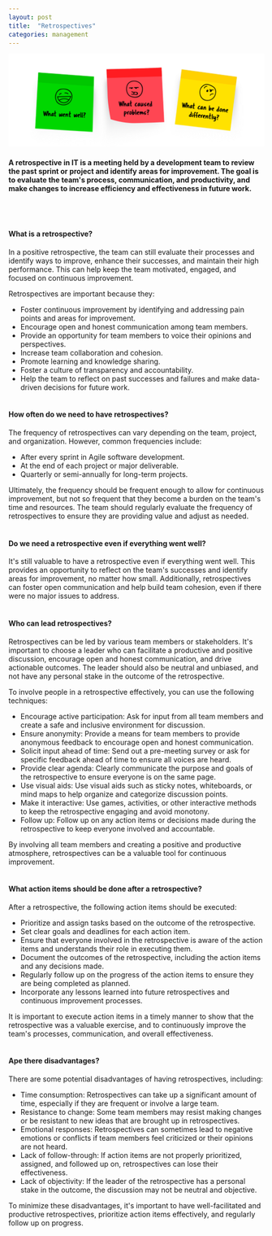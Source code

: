 ```yaml
---
layout: post
title:  "Retrospectives"
categories: management
---
```


![Retrospectives](/assets/retrospectives.png)

#### __A retrospective in IT is a meeting held by a development team to review the past sprint or project and identify areas for improvement. The goal is to evaluate the team's process, communication, and productivity, and make changes to increase efficiency and effectiveness in future work.__
<br><br/>

#### What is a retrospective?
In a positive retrospective, the team can still evaluate their processes and identify ways to improve, enhance their successes, and maintain their high performance. This can help keep the team motivated, engaged, and focused on continuous improvement.

Retrospectives are important because they:

* Foster continuous improvement by identifying and addressing pain points and areas for improvement.
* Encourage open and honest communication among team members.
* Provide an opportunity for team members to voice their opinions and perspectives.
* Increase team collaboration and cohesion.
* Promote learning and knowledge sharing.
* Foster a culture of transparency and accountability.
* Help the team to reflect on past successes and failures and make data-driven decisions for future work.
<br><br/>

#### How often do we need to have retrospectives?

The frequency of retrospectives can vary depending on the team, project, and organization. However, common frequencies include:

* After every sprint in Agile software development.
* At the end of each project or major deliverable.
* Quarterly or semi-annually for long-term projects.

Ultimately, the frequency should be frequent enough to allow for continuous improvement, but not so frequent that they become a burden on the team's time and resources. The team should regularly evaluate the frequency of retrospectives to ensure they are providing value and adjust as needed.
<br><br/>

#### Do we need a retrospective even if everything went well?

It's still valuable to have a retrospective even if everything went well. This provides an opportunity to reflect on the team's successes and identify areas for improvement, no matter how small. Additionally, retrospectives can foster open communication and help build team cohesion, even if there were no major issues to address.
<br><br/>

#### Who can lead retrospectives?

Retrospectives can be led by various team members or stakeholders. It's important to choose a leader who can facilitate a productive and positive discussion, encourage open and honest communication, and drive actionable outcomes. The leader should also be neutral and unbiased, and not have any personal stake in the outcome of the retrospective.

To involve people in a retrospective effectively, you can use the following techniques:

* Encourage active participation: Ask for input from all team members and create a safe and inclusive environment for discussion.
* Ensure anonymity: Provide a means for team members to provide anonymous feedback to encourage open and honest communication.
* Solicit input ahead of time: Send out a pre-meeting survey or ask for specific feedback ahead of time to ensure all voices are heard.
* Provide clear agenda: Clearly communicate the purpose and goals of the retrospective to ensure everyone is on the same page.
* Use visual aids: Use visual aids such as sticky notes, whiteboards, or mind maps to help organize and categorize discussion points.
* Make it interactive: Use games, activities, or other interactive methods to keep the retrospective engaging and avoid monotony.
* Follow up: Follow up on any action items or decisions made during the retrospective to keep everyone involved and accountable.

By involving all team members and creating a positive and productive atmosphere, retrospectives can be a valuable tool for continuous improvement.
<br><br/>

#### What action items should be done after a retrospective?

After a retrospective, the following action items should be executed:

* Prioritize and assign tasks based on the outcome of the retrospective.
* Set clear goals and deadlines for each action item.
* Ensure that everyone involved in the retrospective is aware of the action items and understands their role in executing them.
* Document the outcomes of the retrospective, including the action items and any decisions made.
* Regularly follow up on the progress of the action items to ensure they are being completed as planned.
* Incorporate any lessons learned into future retrospectives and continuous improvement processes.

It is important to execute action items in a timely manner to show that the retrospective was a valuable exercise, and to continuously improve the team's processes, communication, and overall effectiveness.
<br><br/>

#### Аре there disadvantages?

There are some potential disadvantages of having retrospectives, including:

* Time consumption: Retrospectives can take up a significant amount of time, especially if they are frequent or involve a large team.
* Resistance to change: Some team members may resist making changes or be resistant to new ideas that are brought up in retrospectives.
* Emotional responses: Retrospectives can sometimes lead to negative emotions or conflicts if team members feel criticized or their opinions are not heard.
* Lack of follow-through: If action items are not properly prioritized, assigned, and followed up on, retrospectives can lose their effectiveness.
* Lack of objectivity: If the leader of the retrospective has a personal stake in the outcome, the discussion may not be neutral and objective.

To minimize these disadvantages, it's important to have well-facilitated and productive retrospectives, prioritize action items effectively, and regularly follow up on progress.
